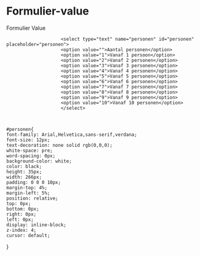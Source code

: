 # Formulier-value
Formulier Value 

                        <select type="text" name="personen" id="personen" placeholder="personen">
                        <option value="">Aantal personen</option>
                        <option value="1">Vanaf 1 persoon</option>
                        <option value="2">Vanaf 2 personen</option>
                        <option value="3">Vanaf 3 personen</option>
                        <option value="4">Vanaf 4 personen</option>
                        <option value="5">Vanaf 5 personen</option>
                        <option value="6">Vanaf 6 personen</option>
                        <option value="7">Vanaf 7 personen</option>
                        <option value="8">Vanaf 8 personen</option>
                        <option value="9">Vanaf 9 personen</option>
                        <option value="10">Vanaf 10 personen</option>
                        </select>
                        
                        
                        
    #personen{  
    font-family: Arial,Helvetica,sans-serif,verdana;
    font-size: 12px;
    text-decoration: none solid rgb(0,0,0);
    white-space: pre;
    word-spacing: 0px;
    background-color: white;
    color: black;
    height: 35px;
    width: 266px;
    padding: 0 0 0 10px;
    margin-top: 4%;
    margin-left: 5%;
    position: relative;
    top: 0px;
    bottom: 0px;
    right: 0px;
    left: 0px;
    display: inline-block;
    z-index: 4;
    cursor: default;
}  
